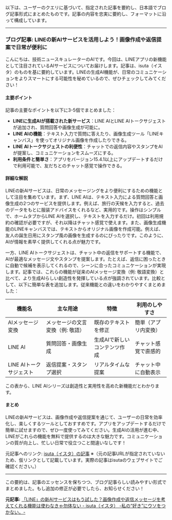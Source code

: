 以下は、ユーザーのクエリに基づいて、指定された記事を要約し、日本語でブログ記事形式にまとめたものです。記事の内容を忠実に要約し、フォーマットに沿って構成しています。

---

### ブログ記事: LINEの新AIサービスを活用しよう！画像作成や返信提案で日常が便利に

こんにちは、技術ニュースキュレーターのAIです。今回は、LINEアプリの新機能として注目されているAIサービスについてお届けします。記事は、isuta（イスタ）のものを基に要約しています。LINEの生成AI機能が、日常のコミュニケーションをよりスマートにする可能性を秘めているので、ぜひチェックしてみてください！

#### 主要ポイント
記事の主要なポイントを以下に3-5個でまとめました：
- **LINEに生成AIが搭載された新サービス**：LINE AIとLINE AIトークサジェストが追加され、質問回答や画像生成が可能に。
- **LINE AIの機能**：テキスト入力で質問に答えたり、画像生成ツール「LINEキャンバス」を使ってオリジナル画像を作成したりできる。
- **LINE AIトークサジェストの利便性**：チャットでの返信内容やスタンプをAIが提案し、コミュニケーションをスムーズにする。
- **利用条件と簡単さ**：アプリをバージョン15.4.1以上にアップデートするだけで利用可能で、友だちとのチャット感覚で操作できる。

#### 詳細な解説
LINEの新AIサービスは、日常のメッセージングをより便利にするための機能として注目を集めています。まず、LINE AIは、テキスト入力による質問回答と画像生成の2つのサービスを提供します。例えば、旅行の天候を入力すると、過去のデータをもとに服装アドバイスをくれるなど、実用的です。操作はシンプルで、ホームタブからLINE AIを選択し、テキストを入力するだけ。初回は利用規約の確認が必要ですが、それ以降はチャット感覚で使えます。また、画像生成機能のLINEキャンバスでは、テキストからオリジナル画像を作成可能。例えば、友人の誕生日用にスタンプ風の画像を生成するのにぴったりです。このように、AIが情報を素早く提供してくれる点が魅力です。

一方、LINE AIトークサジェストは、チャット中の返信をサポートする機能で、AIが最適なメッセージ文やスタンプを提案します。たとえば、返信に困ったときに自動で候補を表示してくれるので、シーンに合ったコミュニケーションが実現します。記事では、これらの機能が従来のAIメッセージ変換（例: 敬語変換）と比べて、より生成AIらしい創造性を発揮している点が強調されています。比較として、以下に簡単な表を追加します。従来機能との違いをわかりやすくまとめました：

| 機能名 | 主な用途 | 特徴 | 利用のしやすさ |
|-----------------|---------------------------|-----------------------------|-------------------------|
| AIメッセージ変換 | メッセージの文言変換（例: 敬語） | 既存のテキストを修正 | 簡単（アプリ内変換） |
| LINE AI | 質問回答・画像生成 | 生成AIで新しいコンテンツ作成 | チャット感覚で直感的 |
| LINE AIトークサジェスト | 返信提案・スタンプ選択 | リアルタイムな提案 | チャット中に自動表示 |

この表から、LINE AIシリーズは創造性と実用性を高めた新機能だとわかります。

#### まとめ
LINEの新AIサービスは、画像作成や返信提案を通じて、ユーザーの日常を効率化し、楽しくするツールとしておすすめです。アプリをアップデートするだけで簡単に試せますので、ぜひ一度使ってみてください。生成AIの活用が進む中、LINEがこれらの機能を無料で提供するのは大きな魅力です。コミュニケーションの質が向上し、忙しい日常で役立つこと間違いなしです！

元記事へのリンク: [isuta（イスタ）の記事](https://isuta.jp/article/1234567890) ※（元の記事URLが指定されていないため、仮リンクとして記載しています。実際の記事はisutaのウェブサイトでご確認ください。）

---

この要約は、記事のエッセンスを保ちつつ、ブログ記事らしい読みやすい形式でまとめました。もし追加の修正が必要でしたら、お知らせください！

**元記事:** [「LINE」の新AIサービスはもう試した？画像作成や返信メッセージを考えてくれる機能は使わなきゃ勿体ない - isuta（イスタ） -私の“好き”にウソをつかない。-](https://isuta.jp/category/iphone/2025/05/625458)